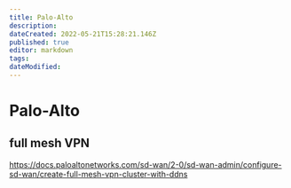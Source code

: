 ```yaml
---
title: Palo-Alto
description: 
dateCreated: 2022-05-21T15:28:21.146Z
published: true
editor: markdown
tags: 
dateModified: 
---
```

# Palo-Alto
## full mesh VPN

https://docs.paloaltonetworks.com/sd-wan/2-0/sd-wan-admin/configure-sd-wan/create-full-mesh-vpn-cluster-with-ddns